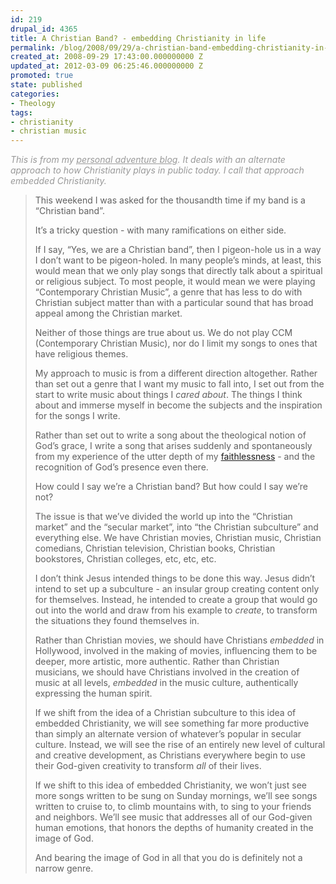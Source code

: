 ```yaml
---
id: 219
drupal_id: 4365
title: A Christian Band? - embedding Christianity in life
permalink: /blog/2008/09/29/a-christian-band-embedding-christianity-in-life/
created_at: 2008-09-29 17:43:00.000000000 Z
updated_at: 2012-03-09 06:25:46.000000000 Z
promoted: true
state: published
categories:
- Theology
tags:
- christianity
- christian music
---
```

<div class="entry-content"> <p><span style="font-style: italic; color: rgb(153, 153, 153);">This is from my </span><a style="font-style: italic; color: rgb(153, 153, 153);" href="http://micahredding.com/blog/">personal adventure blog</a><span style="font-style: italic; color: rgb(153, 153, 153);">. It deals with an alternate approach to how Christianity plays in public today. I call that approach embedded Christianity.</span><br /></p><p></p><blockquote><p>This weekend I was asked for the thousandth time if my band is a “Christian band”.</p> <p>It’s a tricky question - with many ramifications on either side.</p> <p>If I say, “Yes, we are a Christian band”, then I pigeon-hole us in a way I don’t want to be pigeon-holed. In many people’s minds, at least, this would mean that we only play songs that directly talk about a spiritual or religious subject. To most people, it would mean we were playing “Contemporary Christian Music”, a genre that has less to do with Christian subject matter than with a particular sound that has broad appeal among the Christian market.</p> <p>Neither of those things are true about us. We do not play CCM (Contemporary Christian Music), nor do I limit my songs to ones that have religious themes.</p> <p>My approach to music is from a different direction altogether. Rather than set out a genre that I want my music to fall into, I set out from the start to write music about things I <em>cared about</em>. The things I think about and immerse myself in become the subjects and the inspiration for the songs I write.</p> <p>Rather than set out to write a song about the theological notion of God’s grace, I write a song that arises suddenly and spontaneously from my experience of the utter depth of my <a title="Unfaithful" href="http://www.reddingbrothers.com/music">faithlessness</a> - and the recognition of God’s presence even there.</p> <p>How could I say we’re a Christian band? But how could I say we’re not?</p> <p>The issue is that we’ve divided the world up into the “Christian market” and the “secular market”, into “the Christian subculture” and everything else. We have Christian movies, Christian music, Christian comedians, Christian television, Christian books, Christian bookstores, Christian colleges, etc, etc, etc.</p> <p>I don’t think Jesus intended things to be done this way. Jesus didn’t intend to set up a subculture - an insular group creating content only for themselves. Instead, he intended to create a group that would go out into the world and draw from his example to <em>create</em>, to transform the situations they found themselves in.</p> <p>Rather than Christian movies, we should have Christians <em>embedded</em> in Hollywood, involved in the making of movies, influencing them to be deeper, more artistic, more authentic. Rather than Christian musicians, we should have Christians involved in the creation of music at all levels, <em>embedded</em> in the music culture, authentically expressing the human spirit.</p> <p>If we shift from the idea of a Christian subculture to this idea of embedded Christianity, we will see something far more productive than simply an alternate version of whatever’s popular in secular culture. Instead, we will see the rise of an entirely new level of cultural and creative development, as Christians everywhere begin to use their God-given creativity to transform <em>all</em> of their lives.</p> <p>If we shift to this idea of embedded Christianity, we won’t just see more songs written to be sung on Sunday mornings, we’ll see songs written to cruise to, to climb mountains with, to sing to your friends and neighbors. We’ll see music that addresses all of our God-given human emotions, that honors the depths of humanity created in the image of God.</p> <p>And bearing the image of God in all that you do is definitely not a narrow genre.</p></blockquote><p></p>        </div>
